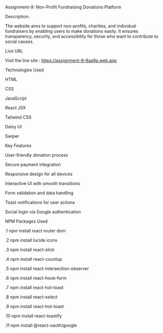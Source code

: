 Assignment-9: Non-Profit Fundraising Donations Platform

Description:

The website aims to support non-profits, charities, and individual fundraisers by enabling users to make donations easily. It ensures transparency, security, and accessibility for those who want to contribute to social causes.

Live URL

Visit the live site :  https://assignment-9-8aa9a.web.app

Technologies Used

HTML

CSS

JavaScript

React JSX

Tailwind CSS

Daisy UI

Swiper

Key Features

User-friendly donation process

Secure payment integration

Responsive design for all devices

Interactive UI with smooth transitions

Form validation and data handling

Toast notifications for user actions

Social login via Google authentication


NPM Packages Used

 .1 npm install react router dom

 .2 npm install lucide icons

 .3 npm install react-slick

 .4 npm install react-countup

 .5 npm install react-intersection-observer

 .6 npm install react-hook-form

 .7 npm install react-hot-toast

 .8 npm install react-select

 .9 npm install react-hot-toast

 .10 npm install react-toastify

 .11 npm install @react-oauth/google